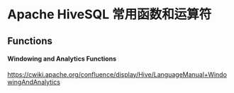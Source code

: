 # Apache HiveSQL 常用函数和运算符

## Functions

#### Windowing and Analytics Functions

https://cwiki.apache.org/confluence/display/Hive/LanguageManual+WindowingAndAnalytics